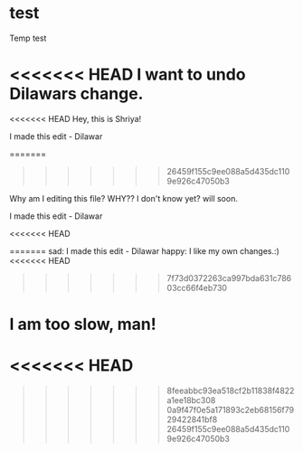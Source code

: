 # test
Temp test

<<<<<<< HEAD
I want to undo Dilawars change.
=======
<<<<<<< HEAD
Hey, this is Shriya!

I made this edit - Dilawar

=======

>>>>>>> 26459f155c9ee088a5d435dc1109e926c47050b3

Why am I editing this file?
WHY?? 
I don't know yet?
will soon. 

I made this edit - Dilawar


<<<<<<< HEAD

=======
sad: I made this edit - Dilawar
happy: I like my own changes.:)
<<<<<<< HEAD
>>>>>>> 7f73d0372263ca997bda631c78603cc66f4eb730



I am too slow, man! 
=======
<<<<<<< HEAD
=======

>>>>>>> 8feeabbc93ea518cf2b11838f4822a1ee18bc308
>>>>>>> 0a9f47f0e5a171893c2eb68156f7929422841bf8
>>>>>>> 26459f155c9ee088a5d435dc1109e926c47050b3
